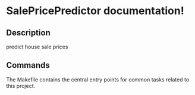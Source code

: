 # SalePricePredictor documentation!

## Description

predict house sale prices

## Commands

The Makefile contains the central entry points for common tasks related to this project.

